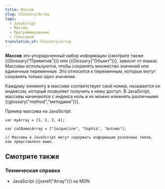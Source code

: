 ```yaml
---
title: Массив
slug: Glossary/Array
tags:
  - JavaScript
  - Массив,
  - Программирование
  - Глоссарий
translation_of: Glossary/array
---
```


**Массив** это упорядоченный набор информации (смотрите также {{Glossary("Примитив")}} или {{Glossary("Объект")}}, зависит от языка). Массивы используются, чтобы сохранять множество значений или единичные переменные. Это относится к переменным, которые могут сохранять только одно значение.

Каждому элементу в массиве соответствует свой номер, называется он индексом, который позволяет получить к нему доступ. В JavaScript, массивы начинаются с индекса ноль и их можно изменять различными {{glossary("method","методами")}}.

Пример массива на JavaScript:

```
var myArray = [1, 2, 3, 4];

var catNamesArray = ["Jacqueline", "Sophia", "Autumn"];

// Массивы в JavaScript могут содержать информацию различных типов, как представлено выше.
```

## Смотрите также

### Техническая справка

- JavaScript {{jsxref("Array")}} на MDN
